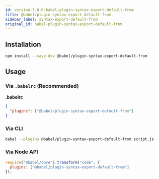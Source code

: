 ```yaml
---
id: version-7.0.0-babel-plugin-syntax-export-default-from
title: @babel/plugin-syntax-export-default-from
sidebar_label: syntax-export-default-from
original_id: babel-plugin-syntax-export-default-from
---
```


## Installation

```sh
npm install --save-dev @babel/plugin-syntax-export-default-from
```

## Usage

### Via `.babelrc` (Recommended)

**.babelrc**

```json
{
  "plugins": ["@babel/plugin-syntax-export-default-from"]
}
```

### Via CLI

```sh
babel --plugins @babel/plugin-syntax-export-default-from script.js
```

### Via Node API

```javascript
require("@babel/core").transform("code", {
  plugins: ["@babel/plugin-syntax-export-default-from"]
});
```


